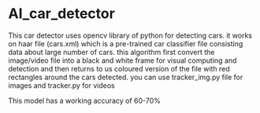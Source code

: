 # AI_car_detector

This car detector uses opencv library of python for detecting cars. it works on haar file (cars.xml) which is a pre-trained car classifier file consisting data about large 
number of cars. 
this algorithm first convert the image/video file into a black and white frame for visual computing and detection and then returns to us coloured version of the file with red rectangles
around the cars detected. 
you can use tracker_img.py file for images and tracker.py for videos

This model has a working accuracy of 60-70%
